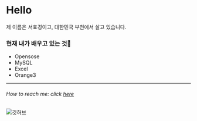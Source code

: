 # Hello
제 이름은 서효경이고, 대한민국 부천에서 살고 있습니다.

### 현재 내가 배우고 있는 것📖
- Opensose
- MySQL
- Excel
- Orange3
___
###### How to reach me: click [here](https://eclass.dongyang.ac.kr/)
![깃허브](https://github.com/tjgyrud/tjgyrud/assets/144201253/579200bc-b00c-4a72-965d-da565af6935f)


